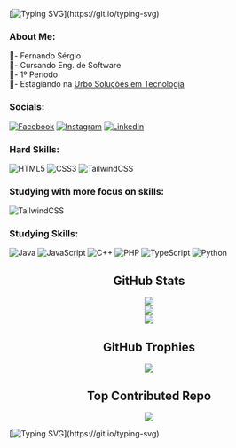 [![Typing SVG](https://readme-typing-svg.herokuapp.com/?color=c5cfc6&size=35&center=true&vCenter=true&width=1000&lines=Hello+Forasteiro!;Bem+Vindo+Ao+Meu+GitHub!)](https://git.io/typing-svg)

### About Me:
📝- Fernando Sérgio<br>📝- Cursando Eng. de Software<br>📝- 1º Período<br>📝- Estagiando na [Urbo Soluções em Tecnologia](https://urboplatform.com.br/contato/)<br>


### Socials: <!-- Redes Sociais -->
[![Facebook](https://img.shields.io/badge/Facebook-%231877F2.svg?logo=Facebook&logoColor=white)](https://facebook.com/https://www.facebook.com/Nand0Ribeiro/) [![Instagram](https://img.shields.io/badge/Instagram-%23E4405F.svg?logo=Instagram&logoColor=white)](https://instagram.com/https://www.instagram.com/knan000/) [![LinkedIn](https://img.shields.io/badge/LinkedIn-%230077B5.svg?logo=linkedin&logoColor=white)](https://linkedin.com/in/https://www.linkedin.com/in/fernando-ribeiro-a49314245/) 

### Hard Skills: <!-- Linguagens que já domino um pouco -->
![HTML5](https://img.shields.io/badge/html5-%23E34F26.svg?style=for-the-badge&logo=html5&logoColor=white) ![CSS3](https://img.shields.io/badge/css3-%231572B6.svg?style=for-the-badge&logo=css3&logoColor=white) ![TailwindCSS](https://img.shields.io/badge/tailwindcss-%2338B2AC.svg?style=for-the-badge&logo=tailwind-css&logoColor=white)

### Studying with more focus on skills: <!-- Estudando com mais foco nas skills -->
![TailwindCSS](https://img.shields.io/badge/tailwindcss-%2338B2AC.svg?style=for-the-badge&logo=tailwind-css&logoColor=white)

### Studying Skills: <!-- Linguagens que estou estudando -->
![Java](https://img.shields.io/badge/java-%23ED8B00.svg?style=for-the-badge&logo=java&logoColor=white) ![JavaScript](https://img.shields.io/badge/javascript-%23323330.svg?style=for-the-badge&logo=javascript&logoColor=%23F7DF1E) ![C++](https://img.shields.io/badge/c++-%2300599C.svg?style=for-the-badge&logo=c%2B%2B&logoColor=white) ![PHP](https://img.shields.io/badge/php-%23777BB4.svg?style=for-the-badge&logo=php&logoColor=white) ![TypeScript](https://img.shields.io/badge/typescript-%23007ACC.svg?style=for-the-badge&logo=typescript&logoColor=white) ![Python](https://img.shields.io/badge/python-3670A0?style=for-the-badge&logo=python&logoColor=ffdd54)

<div align="center">

## GitHub Stats <!-- Estátisticas do github -->
![](https://github-readme-stats.vercel.app/api/top-langs/?username=Nando006&theme=radical&hide_border=false&include_all_commits=true&count_private=false&layout=compact)<br/>
![](https://github-readme-stats.vercel.app/api?username=Nando006&theme=radical&hide_border=false&include_all_commits=true&count_private=false)<br/>
![](https://github-readme-streak-stats.herokuapp.com/?user=Nando006&theme=radical&hide_border=false)

## GitHub Trophies <!-- Trófeus do github -->
![](https://github-profile-trophy.vercel.app/?username=Nando006&theme=radical&no-frame=false&no-bg=true&margin-w=4)

## Top Contributed Repo <!-- Repositórios mais contribuídos -->
![](https://github-contributor-stats.vercel.app/api?username=Nando006&limit=5&theme=radical&combine_all_yearly_contributions=true)

</div>

[![Typing SVG](https://readme-typing-svg.herokuapp.com/?color=c5cfc6&size=35&center=true&vCenter=true&width=1000&lines=Dê+Uma+Olhada+Nos+Meus+Repositórios;Obrigado+Por+Me+Visitar!)](https://git.io/typing-svg)
